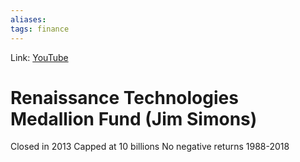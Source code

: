 ```yaml
---
aliases:
tags: finance
---
```

Link: [YouTube](https://www.youtube.com/watch?v=hvUyuo53kQQ)

# Renaissance Technologies Medallion Fund (Jim Simons)

Closed in 2013
Capped at 10 billions
No negative returns 1988-2018